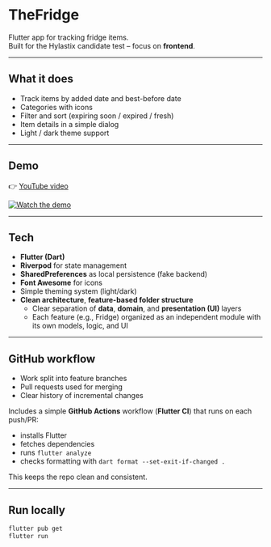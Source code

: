 # TheFridge

Flutter app for tracking fridge items.  
Built for the Hylastix candidate test – focus on **frontend**.

---

## What it does
- Track items by added date and best-before date
- Categories with icons
- Filter and sort (expiring soon / expired / fresh)
- Item details in a simple dialog
- Light / dark theme support

---

## Demo
👉 [YouTube video](https://www.youtube.com/watch?v=3TpIgeU3PTM)

[![Watch the demo](https://img.youtube.com/vi/3TpIgeU3PTM/0.jpg)](https://www.youtube.com/watch?v=3TpIgeU3PTM)

---

## Tech
- **Flutter (Dart)**
- **Riverpod** for state management
- **SharedPreferences** as local persistence (fake backend)
- **Font Awesome** for icons
- Simple theming system (light/dark)
- **Clean architecture**, **feature-based folder structure**
    - Clear separation of **data**, **domain**, and **presentation (UI)** layers
    - Each feature (e.g., Fridge) organized as an independent module with its own models, logic, and UI

---

## GitHub workflow
- Work split into feature branches
- Pull requests used for merging
- Clear history of incremental changes

Includes a simple **GitHub Actions** workflow (**Flutter CI**) that runs on each push/PR:
- installs Flutter
- fetches dependencies
- runs `flutter analyze`
- checks formatting with `dart format --set-exit-if-changed .`

This keeps the repo clean and consistent.

---

## Run locally
```bash
flutter pub get
flutter run
